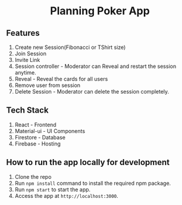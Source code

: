 
<h1 align="center">Planning Poker App</h1>

## Features

1. Create new Session(Fibonacci or TShirt size)
2. Join Session
3. Invite Link
4. Session controller - Moderator can Reveal and restart the session anytime.
5. Reveal - Reveal the cards for all users
7. Remove user from session
8. Delete Session - Moderator can delete the session completely.

## Tech Stack

1. React - Frontend
2. Material-ui - UI Components
3. Firestore - Database
4. Firebase - Hosting

## How to run the app locally for development

1. Clone the repo
2. Run `npm install` command to install the required npm package.
3. Run `npm start` to start the app.
4. Access the app at `http://localhost:3000`.